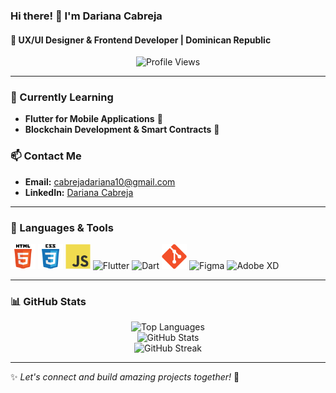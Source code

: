 ### Hi there! 👋 I'm **Dariana Cabreja**
#### 🚀 UX/UI Designer & Frontend Developer | Dominican Republic

<p align="center">
  <img src="https://komarev.com/ghpvc/?username=dariana97&label=Profile%20views&color=0e75b6&style=flat" alt="Profile Views" />
</p>

---

### 🌱 Currently Learning
- **Flutter for Mobile Applications** 📱
- **Blockchain Development & Smart Contracts** 🔗

### 📫 Contact Me
- **Email:** cabrejadariana10@gmail.com
- **LinkedIn:** [Dariana Cabreja](https://www.linkedin.com/in/darianacabreja)

---

### 🔧 Languages & Tools
<p align="left">
  <img src="https://raw.githubusercontent.com/devicons/devicon/master/icons/html5/html5-original-wordmark.svg" alt="HTML5" width="40" height="40"/>
  <img src="https://raw.githubusercontent.com/devicons/devicon/master/icons/css3/css3-original-wordmark.svg" alt="CSS3" width="40" height="40"/>
  <img src="https://raw.githubusercontent.com/devicons/devicon/master/icons/javascript/javascript-original.svg" alt="JavaScript" width="40" height="40"/>
  <img src="https://www.vectorlogo.zone/logos/flutterio/flutterio-icon.svg" alt="Flutter" width="40" height="40"/>
  <img src="https://www.vectorlogo.zone/logos/dartlang/dartlang-icon.svg" alt="Dart" width="40" height="40"/>
  <img src="https://raw.githubusercontent.com/devicons/devicon/master/icons/git/git-original.svg" alt="Git" width="40" height="40"/>
  <img src="https://www.vectorlogo.zone/logos/figma/figma-icon.svg" alt="Figma" width="40" height="40"/>
  <img src="https://cdn.worldvectorlogo.com/logos/adobe-xd.svg" alt="Adobe XD" width="40" height="40"/>
</p>

---

### 📊 GitHub Stats
<p align="center">
  <img src="https://github-readme-stats.vercel.app/api/top-langs?username=dariana97&show_icons=true&locale=en&layout=compact" alt="Top Languages" />
  <br>
  <img src="https://github-readme-stats.vercel.app/api?username=dariana97&show_icons=true&locale=en" alt="GitHub Stats" />
  <br>
  <img src="https://github-readme-streak-stats.herokuapp.com/?user=dariana97&" alt="GitHub Streak" />
</p>

---

✨ _Let's connect and build amazing projects together!_ 🚀
